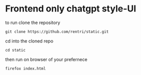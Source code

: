 # Frontend only chatgpt style-UI

to run clone the repository

`git clone https://github.com/rentri/static.git`

cd into the cloned repo

`cd static`

then run on browser of your prefernece

`firefox index.html`